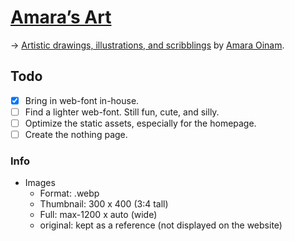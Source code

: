 # [Amara’s Art](https://amara.oinam.art/)

→ [Artistic drawings, illustrations, and scribblings](https://amara.oinam.art/) by [Amara Oinam](https://amara.oinam.com/).

## Todo

- [x] Bring in web-font in-house.
- [ ] Find a lighter web-font. Still fun, cute, and silly.
- [ ] Optimize the static assets, especially for the homepage.
- [ ] Create the nothing page.

### Info

- Images
	- Format: .webp
	- Thumbnail: 300 x 400 (3:4 tall)
	- Full: max-1200 x auto (wide)
	- original: kept as a reference (not displayed on the website)